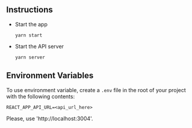 ## Instructions

- Start the app

  `yarn start`

- Start the API server

  `yarn server`

## Environment Variables

To use environment variable, create a `.env` file in the root of your project with the following contents:

`REACT_APP_API_URL=<api_url_here>`

Please, use 'http://localhost:3004'.
